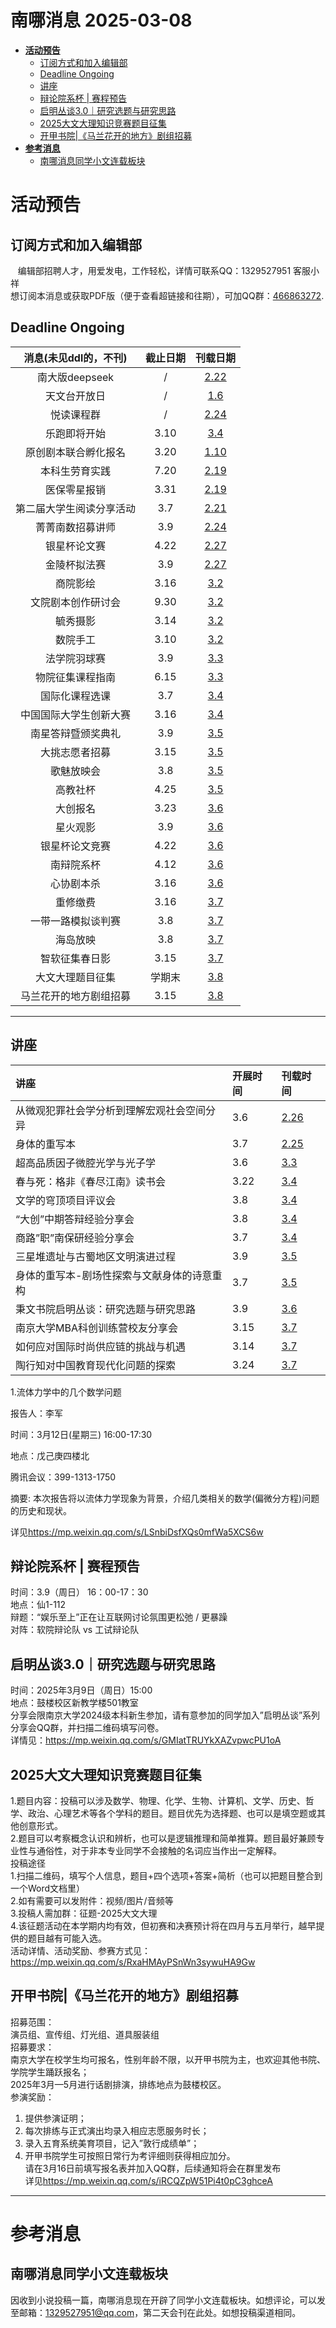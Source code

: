 # 南哪消息 2025-03-08

-   <a href="#活动预告" id="toc-活动预告"><strong>活动预告</strong></a>
    -   <a href="#订阅方式和加入编辑部"
        id="toc-订阅方式和加入编辑部">订阅方式和加入编辑部</a>
    -   <a href="#deadline-ongoing" id="toc-deadline-ongoing">Deadline
        Ongoing</a>
    -   <a href="#讲座" id="toc-讲座">讲座</a>
    -   <a href="#辩论院系杯-赛程预告" id="toc-辩论院系杯-赛程预告">辩论院系杯 |
        赛程预告</a>
    -   <a href="#启明丛谈3.0研究选题与研究思路"
        id="toc-启明丛谈3.0研究选题与研究思路">启明丛谈3.0｜研究选题与研究思路</a>
    -   <a href="#大文大理知识竞赛题目征集"
        id="toc-大文大理知识竞赛题目征集">2025大文大理知识竞赛题目征集</a>
    -   <a href="#开甲书院马兰花开的地方剧组招募"
        id="toc-开甲书院马兰花开的地方剧组招募">开甲书院|《马兰花开的地方》剧组招募</a>
-   <a href="#参考消息" id="toc-参考消息"><strong>参考消息</strong></a>
    -   <a href="#南哪消息同学小文连载板块"
        id="toc-南哪消息同学小文连载板块">南哪消息同学小文连载板块</a>

# **活动预告**

## 订阅方式和加入编辑部

   编辑部招聘人才，用爱发电，工作轻松，详情可联系QQ：1329527951
客服小祥  
想订阅本消息或获取PDF版（便于查看超链接和往期），可加QQ群：[466863272](https://qm.qq.com/q/4HL41Nt3sQ).

## Deadline Ongoing

|  消息(未见ddl的，不刊)   | 截止日期 |                     刊载日期                      |
|:------------------------:|:--------:|:-------------------------------------------------:|
|      南大版deepseek      |    /     | [2.22](https://nik-nul.github.io/news/2025-02-22) |
|       天文台开放日       |    /     | [1.6](https://nik-nul.github.io/news/2025-01-06)  |
|        悦读课程群        |    /     | [2.24](https://nik-nul.github.io/news/2025-02-24) |
|       乐跑即将开始       |   3.10   | [3.4](https://nik-nul.github.io/news/2025-03-04)  |
|   原创剧本联合孵化报名   |   3.20   | [1.10](https://nik-nul.github.io/news/2025-01-10) |
|      本科生劳育实践      |   7.20   | [2.19](https://nik-nul.github.io/news/2025-02-19) |
|       医保零星报销       |   3.31   | [2.19](https://nik-nul.github.io/news/2025-02-19) |
| 第二届大学生阅读分享活动 |   3.7    | [2.21](https://nik-nul.github.io/news/2025-02-21) |
|     菁菁南数招募讲师     |   3.9    | [2.24](https://nik-nul.github.io/news/2025-02-24) |
|       银星杯论文赛       |   4.22   | [2.27](https://nik-nul.github.io/news/2025-02-27) |
|       金陵杯拟法赛       |   3.9    | [2.27](https://nik-nul.github.io/news/2025-02-27) |
|         商院影绘         |   3.16   | [3.2](https://nik-nul.github.io/news/2025-03-02)  |
|    文院剧本创作研讨会    |   9.30   | [3.2](https://nik-nul.github.io/news/2025-03-02)  |
|         毓秀摄影         |   3.14   | [3.2](https://nik-nul.github.io/news/2025-03-02)  |
|         数院手工         |   3.10   | [3.2](https://nik-nul.github.io/news/2025-03-02)  |
|       法学院羽球赛       |   3.9    | [3.3](https://nik-nul.github.io/news/2025-03-03)  |
|     物院征集课程指南     |   6.15   | [3.3](https://nik-nul.github.io/news/2025-03-03)  |
|      国际化课程选课      |   3.7    | [3.4](https://nik-nul.github.io/news/2025-03-04)  |
|  中国国际大学生创新大赛  |   3.16   | [3.4](https://nik-nul.github.io/news/2025-03-04)  |
|    南星答辩暨颁奖典礼    |   3.9    | [3.5](https://nik-nul.github.io/news/2025-03-05)  |
|      大挑志愿者招募      |   3.15   | [3.5](https://nik-nul.github.io/news/2025-03-05)  |
|        歌魅放映会        |   3.8    | [3.5](https://nik-nul.github.io/news/2025-03-05)  |
|         高教社杯         |   4.25   | [3.5](https://nik-nul.github.io/news/2025-03-05)  |
|         大创报名         |   3.23   | [3.6](https://nik-nul.github.io/news/2025-03-06)  |
|         星火观影         |   3.9    | [3.6](https://nik-nul.github.io/news/2025-03-06)  |
|      银星杯论文竞赛      |   4.22   | [3.6](https://nik-nul.github.io/news/2025-03-06)  |
|        南辩院系杯        |   4.12   | [3.6](https://nik-nul.github.io/news/2025-03-06)  |
|        心协剧本杀        |   3.16   | [3.6](https://nik-nul.github.io/news/2025-03-06)  |
|         重修缴费         |   3.16   | [3.7](https://nik-nul.github.io/news/2025-03-07)  |
|    一带一路模拟谈判赛    |   3.8    | [3.7](https://nik-nul.github.io/news/2025-03-07)  |
|         海岛放映         |   3.8    | [3.7](https://nik-nul.github.io/news/2025-03-07)  |
|      智软征集春日影      |   3.15   | [3.7](https://nik-nul.github.io/news/2025-03-07)  |
|     大文大理题目征集     |  学期末  | [3.8](https://nik-nul.github.io/news/2025-03-08)  |
|  马兰花开的地方剧组招募  |   3.15   | [3.8](https://nik-nul.github.io/news/2025-03-08)  |

------------------------------------------------------------------------

## 讲座

| 讲座                                        | 开展时间 | 刊载时间                                          |
|:--------------------------------------------|:---------|:--------------------------------------------------|
| 从微观犯罪社会学分析到理解宏观社会空间分异  | 3.6      | [2.26](https://nik-nul.github.io/news/2025-02-26) |
| 身体的重写本                                | 3.7      | [2.25](https://nik-nul.github.io/news/2025-02-25) |
| 超高品质因子微腔光学与光子学                | 3.6      | [3.3](https://nik-nul.github.io/news/2025-03-03)  |
| 春与死：格非《春尽江南》读书会              | 3.22     | [3.4](https://nik-nul.github.io/news/2025-03-04)  |
| 文学的穹顶项目评议会                        | 3.8      | [3.4](https://nik-nul.github.io/news/2025-03-04)  |
| “大创”中期答辩经验分享会                    | 3.8      | [3.4](https://nik-nul.github.io/news/2025-03-04)  |
| 商路”职”南保研经验分享会                    | 3.7      | [3.4](https://nik-nul.github.io/news/2025-03-04)  |
| 三星堆遗址与古蜀地区文明演进过程            | 3.9      | [3.5](https://nik-nul.github.io/news/2025-03-05)  |
| 身体的重写本-剧场性探索与文献身体的诗意重构 | 3.7      | [3.5](https://nik-nul.github.io/news/2025-03-05)  |
| 秉文书院启明丛谈：研究选题与研究思路        | 3.9      | [3.6](https://nik-nul.github.io/news/2025-03-06)  |
| 南京大学MBA科创训练营校友分享会             | 3.15     | [3.7](https://nik-nul.github.io/news/2025-03-07)  |
| 如何应对国际时尚供应链的挑战与机遇          | 3.14     | [3.7](https://nik-nul.github.io/news/2025-03-07)  |
| 陶行知对中国教育现代化问题的探索            | 3.24     | [3.7](https://nik-nul.github.io/news/2025-03-07)  |

1.流体力学中的几个数学问题

报告人：李军

时间：3月12日(星期三) 16:00-17:30

地点：戊己庚四楼北

腾讯会议：399-1313-1750

摘要:
本次报告将以流体力学现象为背景，介绍几类相关的数学(偏微分方程)问题的历史和现状。

详见<https://mp.weixin.qq.com/s/LSnbiDsfXQs0mfWa5XCS6w>

## 辩论院系杯 \| 赛程预告

时间：3.9（周日） 16：00-17：30  
地点：仙1-112  
辩题：“娱乐至上”正在让互联网讨论氛围更松弛 / 更暴躁  
对阵：软院辩论队 vs 工试辩论队  

## 启明丛谈3.0｜研究选题与研究思路

时间：2025年3月9日（周日）15:00  
地点：鼓楼校区新教学楼501教室  
分享会限南京大学2024级本科新生参加，请有意参加的同学加入”启明丛谈”系列分享会QQ群，并扫描二维码填写问卷。  
详情见：<https://mp.weixin.qq.com/s/GMIatTRUYkXAZvpwcPU1oA>

## 2025大文大理知识竞赛题目征集

1.题目内容：投稿可以涉及数学、物理、化学、生物、计算机、文学、历史、哲学、政治、心理艺术等各个学科的题目。题目优先为选择题、也可以是填空题或其他创意形式。  
2.题目可以考察概念认识和辨析，也可以是逻辑推理和简单推算。题目最好兼顾专业性与通俗性，对于非本专业同学不会接触的名词应当作出一定解释。  
投稿途径  
1.扫描二维码，填写个人信息，题目+四个选项+答案+简析（也可以把题目整合到一个Word文档里）  
2.如有需要可以发附件：视频/图片/音频等  
3.投稿人需加群：征题-2025大文大理  
4.该征题活动在本学期内均有效，但初赛和决赛预计将在四月与五月举行，越早提供的题目越有可能入选。  
活动详情、活动奖励、参赛方式见：<https://mp.weixin.qq.com/s/RxaHMAyPSnWn3sywuHA9Gw>

## 开甲书院\|《马兰花开的地方》剧组招募

招募范围：  
演员组、宣传组、灯光组、道具服装组  
招募要求：  
南京大学在校学生均可报名，性别年龄不限，以开甲书院为主，也欢迎其他书院、学院学生踊跃报名；  
2025年3月—5月进行话剧排演，排练地点为鼓楼校区。  
参演奖励：  
1. 提供参演证明；  
2. 每次排练与正式演出均录入相应志愿服务时长；  
3. 录入五育系统美育项目，记入”敦行成绩单”；  
4. 开甲书院学生可按照日常行为考评细则获得相应加分。  
请在3月16日前填写报名表并加入QQ群，后续通知将会在群里发布  
详见<https://mp.weixin.qq.com/s/iRCQZpW51Pi4t0pC3ghceA>

------------------------------------------------------------------------

# **参考消息**

## 南哪消息同学小文连载板块

因收到小说投稿一篇，南哪消息现在开辟了同学小文连载板块。如想评论，可以发至邮箱：1329527951@qq.com，第二天会刊在此处。如想投稿渠道相同。
